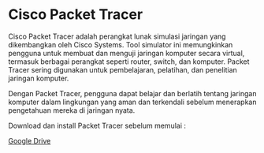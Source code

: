 # Cisco Packet Tracer
Cisco Packet Tracer adalah perangkat lunak simulasi jaringan yang dikembangkan oleh Cisco Systems. Tool simulator ini memungkinkan pengguna untuk membuat dan menguji jaringan komputer secara virtual, termasuk berbagai perangkat seperti router, switch, dan komputer. Packet Tracer sering digunakan untuk pembelajaran, pelatihan, dan penelitian jaringan komputer. 

Dengan Packet Tracer, pengguna dapat belajar dan berlatih tentang jaringan komputer dalam lingkungan yang aman dan terkendali sebelum menerapkan pengetahuan mereka di jaringan nyata. 

Download dan install Packet Tracer sebelum memulai : <p><a href="https://drive.google.com/drive/folders/1F1LSw_GxOTjPM9o604rdZuQJ7GMzBpRe?usp=sharing" target="_blank">Google Drive</a></p>

